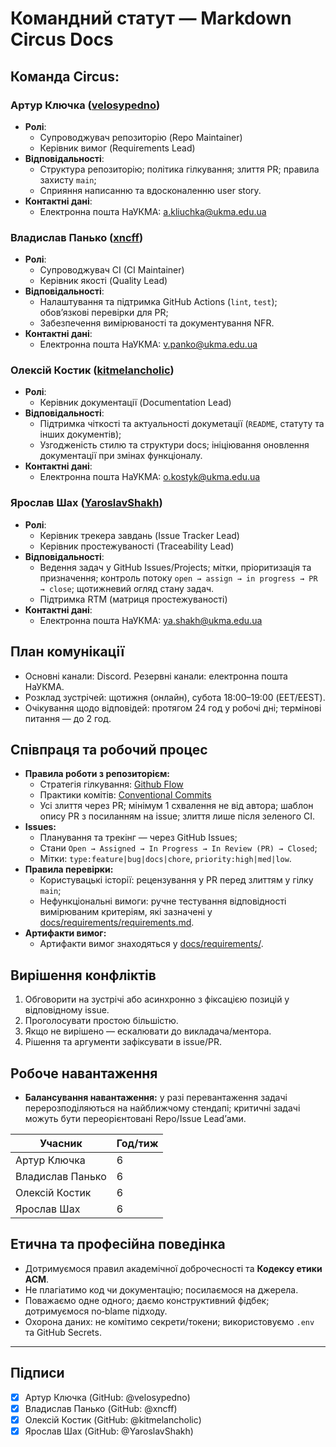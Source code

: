 # Командний статут — Markdown Circus Docs

## Команда Circus:
### Артур Ключка ([velosypedno](https://github.com/velosypedno))
- **Ролі**:
  - Супроводжувач репозиторію (Repo Maintainer)
  - Керівник вимог (Requirements Lead)
- **Відповідальності**:
  - Структура репозиторію; політика гілкування; злиття PR; правила захисту `main`;
  - Сприяння написанню та вдосконаленню user story.
- **Контактні дані**:
  - Електронна пошта НаУКМА: a.kliuchka@ukma.edu.ua

### Владислав Панько ([xncff](https://github.com/xncff))
- **Ролі**:
  - Супроводжувач CI (CI Maintainer)
  - Керівник якості (Quality Lead)
- **Відповідальності**:
  - Налаштування та підтримка GitHub Actions (`lint`, `test`); обов’язкові перевірки для PR;
  - Забезпечення вимірюваності та документування NFR.
- **Контактні дані**:
  - Електронна пошта НаУКМА: v.panko@ukma.edu.ua

### Олексій Костик ([kitmelancholic](https://github.com/kitmelancholic))
- **Ролі**:
  - Керівник документації (Documentation Lead)
- **Відповідальності**:
  - Підтримка чіткості та актуальності докуметації (`README`, статуту та інших документів);
  - Узгодженість стилю та структури docs; ініціювання оновлення документації при змінах функціоналу.
- **Контактні дані**:
  - Електронна пошта НаУКМА: o.kostyk@ukma.edu.ua

### Ярослав Шах ([YaroslavShakh](https://github.com/YaroslavShakh))
- **Ролі**:
  - Керівник трекера завдань (Issue Tracker Lead)
  - Керівник простежуваності (Traceability Lead)
- **Відповідальності**:
  - Ведення задач у GitHub Issues/Projects; мітки, пріоритизація та призначення; контроль потоку `open → assign → in progress → PR → close`; щотижневий огляд стану задач.
  - Підтримка RTM (матриця простежуваності)
- **Контактні дані**:
  - Електронна пошта НаУКМА: ya.shakh@ukma.edu.ua

## План комунікації
- Основні канали: Discord. Резервні канали: електронна пошта НаУКМА.
- Розклад зустрічей: щотижня (онлайн), субота 18:00–19:00 (EET/EEST).
- Очікування щодо відповідей: протягом 24 год у робочі дні; термінові питання — до 2 год.

## Співпраця та робочий процес
- **Правила роботи з репозиторієм:**
  - Стратегія гілкування: [Github Flow](https://docs.github.com/en/get-started/using-github/github-flow)
  - Практики комітів: [Conventional Commits](https://www.conventionalcommits.org/en/v1.0.0/)
  - Усі злиття через PR; мінімум 1 схвалення не від автора; шаблон опису PR з посиланням на issue; злиття лише після зеленого CI.
- **Issues:**
  - Планування та трекінг — через GitHub Issues;
  - Стани `Open → Assigned → In Progress → In Review (PR) → Closed`;
  - Мітки: `type:feature|bug|docs|chore`, `priority:high|med|low`.
- **Правила перевірки:**
  - Користувацькі історії: рецензування у PR перед злиттям у гілку `main`;
  - Нефункціональні вимоги: ручне тестування відповідності вимірюваним критеріям, які зазначені у [docs/requirements/requirements.md](docs/requirements/requirements.md).
- **Артифакти вимог:**
  - Артифакти вимог знаходяться у [docs/requirements/](/docs/requirements/).

## Вирішення конфліктів

1. Обговорити на зустрічі або асинхронно з фіксацією позицій у відповідному issue.
2. Проголосувати простою більшістю.
3. Якщо не вирішено — ескалювати до викладача/ментора.
4. Рішення та аргументи зафіксувати в issue/PR.

## Робоче навантаження

- **Балансування навантаження:** у разі перевантаження задачі перерозподіляються на найближчому стендапі; критичні задачі можуть бути переорієнтовані Repo/Issue Lead’ами.

| Учасник          | Год/тиж |
| ---------------- | ------- |
| Артур Ключка     | 6       |
| Владислав Панько | 6       |
| Олексій Костик   | 6       |
| Ярослав Шах      | 6       |

## Етична та професійна поведінка

- Дотримуємося правил академічної доброчесності та **Кодексу етики ACM**.
- Не плагіатимо код чи документацію; посилаємося на джерела.
- Поважаємо одне одного; даємо конструктивний фідбек; дотримуємося no‑blame підходу.
- Охорона даних: не комітимо секрети/токени; використовуємо `.env` та GitHub Secrets.

---

## Підписи

- [x] Артур Ключка (GitHub: @velosypedno)
- [x] Владислав Панько (GitHub: @xncff)
- [x] Олексій Костик (GitHub: @kitmelancholic)
- [x] Ярослав Шах (GitHub: @YaroslavShakh)
